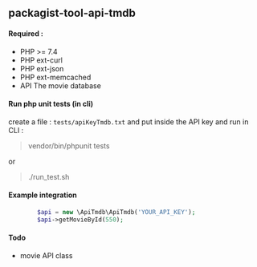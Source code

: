 ## packagist-tool-api-tmdb


#### Required  :

* PHP >= 7.4
* PHP ext-curl
* PHP ext-json
* PHP ext-memcached
* API The movie database


#### Run php unit tests (in cli)

create a file : `tests/apiKeyTmdb.txt` and put inside the API key and run in CLI :

> vendor/bin/phpunit tests

or 

> ./run_test.sh

#### Example integration

````PHP
        $api = new \ApiTmdb\ApiTmdb('YOUR_API_KEY');
        $api->getMovieById(550);
````

#### Todo

* movie API class
